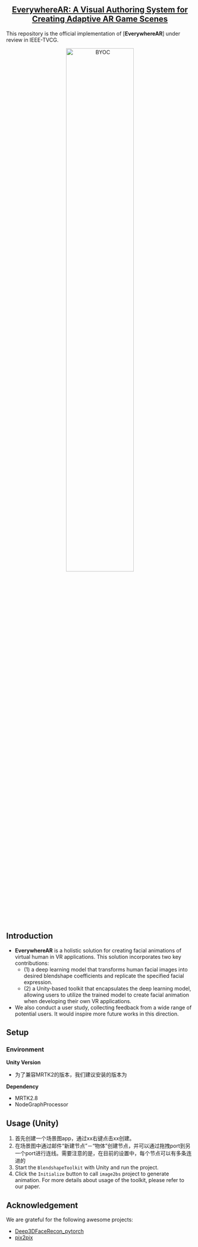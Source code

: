 <h2 align="center"> <a href="https://arxiv.org/abs/2402.13724">EverywhereAR: A Visual Authoring System for Creating Adaptive AR Game Scenes</a></h2>

This repository is the official implementation of [**EverywhereAR**] under review in IEEE-TVCG.

<p align="center" width="100%">
<a target="_blank"><img src="figs/teaser.png" alt="BYOC" style="width: 60%; min-width: 200px; display: block; margin: auto;"></a>
</p>

## Introduction

- **EverywhereAR** is a holistic solution for creating facial animations of virtual human in VR applications. This solution incorporates two key contributions: 
  - (1) a deep learning model that transforms human facial images into desired blendshape coefficients and replicate the specified facial expression.
  - (2) a Unity-based toolkit that encapsulates the deep learning model, allowing users to utilize the trained model to create facial animation when developing their own VR applications.
- We also conduct a user study, collecting feedback from a wide range of potential users. It would inspire more future works in this direction.


## Setup

### Environment
**Unity Version**
- 为了兼容MRTK2的版本，我们建议安装的版本为

**Dependency**
- MRTK2.8
- NodeGraphProcessor


## Usage (Unity)
1. 首先创建一个场景图app，通过xx右键点击xx创建。
2. 在场景图中通过邮件“新建节点”－“物体”创建节点，并可以通过拖拽port到另一个port进行连线。需要注意的是，在目前的设置中，每个节点可以有多条连进的
3. Start the `BlendshapeToolkit` with Unity and run the project.
4. Click the `Initialize` button to call `image2bs` project to generate animation. For more details about usage of the toolkit, please refer to our paper.


## Acknowledgement
We are grateful for the following awesome projects:
* [Deep3DFaceRecon_pytorch](https://github.com/sicxu/Deep3DFaceRecon_pytorch)
* [pix2pix](https://github.com/phillipi/pix2pix)

